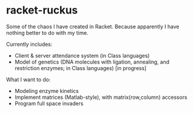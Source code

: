racket-ruckus
=============

Some of the chaos I have created in Racket.  Because apparently I have nothing better to do with my time.

Currently includes:
- Client & server attendance system (in Class languages)
- Model of genetics (DNA molecules with ligation, annealing, and restriction enzymes; in Class languages) [in progress]

What I want to do:
- Modeling enzyme kinetics
- Implement matrices (Matlab-style), with matrix(row,column) accessors
- Program full space invaders
